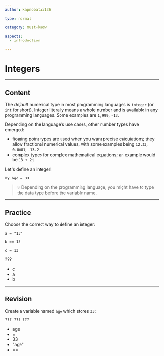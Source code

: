 ```yaml
---
author: kapnobatai136

type: normal

category: must-know

aspects:
  - introduction

---
```


# Integers

---
## Content

The *default* numerical type in most programming languages is `integer` (or `int` for short). Integer literally means a whole number and is available in any programming languages. Some examples are `1`, `999`, `-13`.

Depending on the language's use cases, other number types have emerged:
- floating point types are used when you want precise calculations; they allow fractional numerical values, with some examples being `12.33`, `0.0001`, `-13.2`
- complex types for complex mathematical equations; an example would be `13 + 2j`

Let's define an integer!

```plain-text
my_age = 33
```

> 💡 Depending on the programming language, you might have to type the data type before the variable name.

---
## Practice

Choose the correct way to define an integer:

```plain-text
a = "13"

b == 13

c = 13
```

???

* c
* a
* b

---
## Revision

Create a variable named `age` which stores `33`:

```plain-text
??? ??? ???
```

* age
* =
* 33
* "age"
* ==
